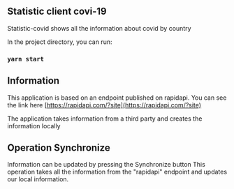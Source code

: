 ## Statistic client covi-19
Statistic-covid shows all the information about covid by country

In the project directory, you can run:
### `yarn start`

## Information 
This application is based on an endpoint published on rapidapi.
You can see the link here
 [https://rapidapi.com/?site](https://rapidapi.com/?site)

 The application takes information from a third party and creates the information locally

 ## Operation Synchronize
 Information can be updated by pressing the Synchronize button
 This operation takes all the information from the "rapidapi" endpoint and updates our local information.

 
